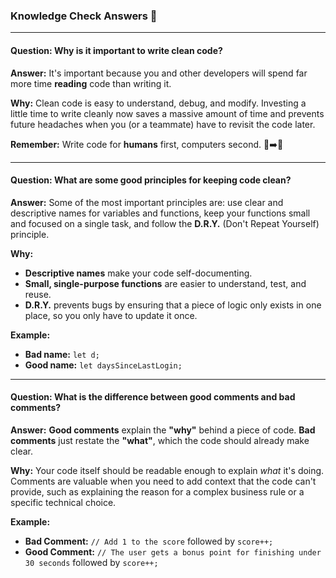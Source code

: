 ### Knowledge Check Answers 🎯

---

#### Question: Why is it important to write clean code?

**Answer:** It's important because you and other developers will spend far more time **reading** code than writing it.

**Why:** Clean code is easy to understand, debug, and modify. Investing a little time to write cleanly now saves a massive amount of time and prevents future headaches when you (or a teammate) have to revisit the code later.

**Remember:** Write code for **humans** first, computers second. 🧑➡️🤖

---

#### Question: What are some good principles for keeping code clean?

**Answer:** Some of the most important principles are: use clear and descriptive names for variables and functions, keep your functions small and focused on a single task, and follow the **D.R.Y.** (Don't Repeat Yourself) principle.

**Why:**
* **Descriptive names** make your code self-documenting.
* **Small, single-purpose functions** are easier to understand, test, and reuse.
* **D.R.Y.** prevents bugs by ensuring that a piece of logic only exists in one place, so you only have to update it once.

**Example:**
* **Bad name:** `let d;`
* **Good name:** `let daysSinceLastLogin;`

---

#### Question: What is the difference between good comments and bad comments?

**Answer:** **Good comments** explain the **"why"** behind a piece of code. **Bad comments** just restate the **"what"**, which the code should already make clear.

**Why:** Your code itself should be readable enough to explain *what* it's doing. Comments are valuable when you need to add context that the code can't provide, such as explaining the reason for a complex business rule or a specific technical choice.

**Example:**
* **Bad Comment:** `// Add 1 to the score` followed by `score++;`
* **Good Comment:** `// The user gets a bonus point for finishing under 30 seconds` followed by `score++;`